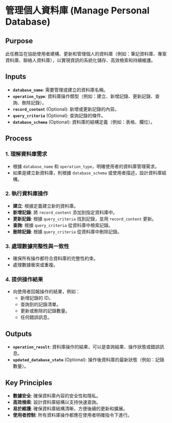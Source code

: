 <!-- Powered by BMAD™ Personal Assistant Expansion Pack -->

# 管理個人資料庫 (Manage Personal Database)

## Purpose

此任務旨在協助使用者建構、更新和管理個人的資料庫（例如：筆記資料庫、專案資料庫、聯絡人資料庫），以實現資訊的系統化儲存、高效檢索和持續維護。

## Inputs

- **`database_name`**: 需要管理或建立的資料庫名稱。
- **`operation_type`**: 資料庫操作類型（例如：建立、新增記錄、更新記錄、查詢、刪除記錄）。
- **`record_content`** (Optional): 新增或更新記錄的內容。
- **`query_criteria`** (Optional): 查詢記錄的條件。
- **`database_schema`** (Optional): 資料庫的結構定義（例如：表格、欄位）。

## Process

### 1. 理解資料庫需求

- 根據 `database_name` 和 `operation_type`，明確使用者的資料庫管理需求。
- 如果是建立新資料庫，則根據 `database_schema` 或使用者描述，設計資料庫結構。

### 2. 執行資料庫操作

- **建立**: 根據定義建立新的資料庫。
- **新增記錄**: 將 `record_content` 添加到指定資料庫中。
- **更新記錄**: 根據 `query_criteria` 找到記錄，並用 `record_content` 更新。
- **查詢**: 根據 `query_criteria` 從資料庫中檢索記錄。
- **刪除記錄**: 根據 `query_criteria` 從資料庫中刪除記錄。

### 3. 處理數據完整性與一致性

- 確保所有操作都符合資料庫的完整性約束。
- 處理數據衝突或重複。

### 4. 提供操作結果

- 向使用者回報操作的結果，例如：
    - 新增記錄的 ID。
    - 查詢到的記錄清單。
    - 更新或刪除的記錄數量。
    - 任何錯誤訊息。

## Outputs

- **`operation_result`**: 資料庫操作的結果，可以是查詢結果、操作狀態或錯誤訊息。
- **`updated_database_state`** (Optional): 操作後資料庫的最新狀態（例如：記錄數量）。

## Key Principles

- **數據安全**: 確保資料庫內容的安全性和隱私。
- **高效檢索**: 設計資料庫結構以支持快速查詢。
- **易於維護**: 確保資料庫結構清晰，方便後續的更新和擴展。
- **使用者控制**: 所有資料庫操作都應在使用者明確指令下進行。
